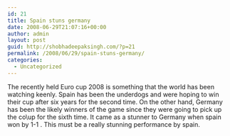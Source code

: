 ```yaml
---
id: 21
title: Spain stuns germany
date: 2008-06-29T21:07:16+00:00
author: admin
layout: post
guid: http://shobhadeepaksingh.com/?p=21
permalink: /2008/06/29/spain-stuns-germany/
categories:
  - Uncategorized
---
```

The recently held Euro cup 2008 is something that the world has been watching keenly. Spain has been the underdogs and were hoping to win their cup after six years for the second time. On the other hand, Germany has been the likely winners of the game since they were going to pick up the co\up for the sixth time. It came as a stunner to Germany when spain won by 1-1 . This must be a really stunning performance by spain.